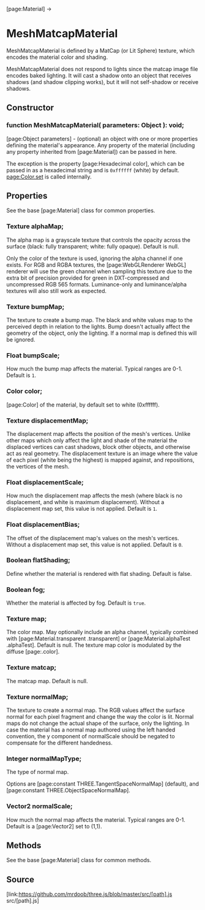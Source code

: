 [page:Material] →

# MeshMatcapMaterial

MeshMatcapMaterial is defined by a MatCap (or Lit Sphere) texture, which
encodes the material color and shading.  
  
MeshMatcapMaterial does not respond to lights since the matcap image file
encodes baked lighting. It will cast a shadow onto an object that receives
shadows (and shadow clipping works), but it will not self-shadow or receive
shadows.

## Constructor

###  function MeshMatcapMaterial( parameters: Object ): void;

[page:Object parameters] - (optional) an object with one or more properties
defining the material's appearance. Any property of the material (including
any property inherited from [page:Material]) can be passed in here.  
  
The exception is the property [page:Hexadecimal color], which can be passed in
as a hexadecimal string and is `0xffffff` (white) by default.
[page:Color.set]( color ) is called internally.

## Properties

See the base [page:Material] class for common properties.

###  Texture alphaMap;

The alpha map is a grayscale texture that controls the opacity across the
surface (black: fully transparent; white: fully opaque). Default is null.  
  
Only the color of the texture is used, ignoring the alpha channel if one
exists. For RGB and RGBA textures, the [page:WebGLRenderer WebGL] renderer
will use the green channel when sampling this texture due to the extra bit of
precision provided for green in DXT-compressed and uncompressed RGB 565
formats. Luminance-only and luminance/alpha textures will also still work as
expected.

###  Texture bumpMap;

The texture to create a bump map. The black and white values map to the
perceived depth in relation to the lights. Bump doesn't actually affect the
geometry of the object, only the lighting. If a normal map is defined this
will be ignored.

###  Float bumpScale;

How much the bump map affects the material. Typical ranges are 0-1. Default is
`1`.

###  Color color;

[page:Color] of the material, by default set to white (0xffffff).

###  Texture displacementMap;

The displacement map affects the position of the mesh's vertices. Unlike other
maps which only affect the light and shade of the material the displaced
vertices can cast shadows, block other objects, and otherwise act as real
geometry. The displacement texture is an image where the value of each pixel
(white being the highest) is mapped against, and repositions, the vertices of
the mesh.

###  Float displacementScale;

How much the displacement map affects the mesh (where black is no
displacement, and white is maximum displacement). Without a displacement map
set, this value is not applied. Default is `1`.

###  Float displacementBias;

The offset of the displacement map's values on the mesh's vertices. Without a
displacement map set, this value is not applied. Default is `0`.

###  Boolean flatShading;

Define whether the material is rendered with flat shading. Default is false.

###  Boolean fog;

Whether the material is affected by fog. Default is `true`.

###  Texture map;

The color map. May optionally include an alpha channel, typically combined
with [page:Material.transparent .transparent] or [page:Material.alphaTest
.alphaTest]. Default is null. The texture map color is modulated by the
diffuse [page:.color].

###  Texture matcap;

The matcap map. Default is null.

###  Texture normalMap;

The texture to create a normal map. The RGB values affect the surface normal
for each pixel fragment and change the way the color is lit. Normal maps do
not change the actual shape of the surface, only the lighting. In case the
material has a normal map authored using the left handed convention, the y
component of normalScale should be negated to compensate for the different
handedness.

###  Integer normalMapType;

The type of normal map.  
  
Options are [page:constant THREE.TangentSpaceNormalMap] (default), and
[page:constant THREE.ObjectSpaceNormalMap].

###  Vector2 normalScale;

How much the normal map affects the material. Typical ranges are 0-1. Default
is a [page:Vector2] set to (1,1).

## Methods

See the base [page:Material] class for common methods.

## Source

[link:https://github.com/mrdoob/three.js/blob/master/src/[path].js
src/[path].js]


